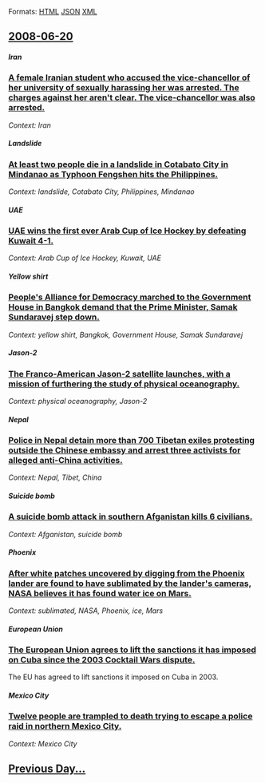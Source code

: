 
Formats: [HTML](2008/06/20/index.html)  [JSON](2008/06/20/index.json)  [XML](2008/06/20/index.xml)  

## [2008-06-20](/news/2008/06/20/index.md)

##### Iran
### [ A female Iranian student who accused the vice-chancellor of her university of sexually harassing her was arrested. The charges against her aren't clear. The vice-chancellor was also arrested.](/news/2008/06/20/a-female-iranian-student-who-accused-the-vice-chancellor-of-her-university-of-sexually-harassing-her-was-arrested-the-charges-against-her.md)
_Context: Iran_

##### Landslide
### [ At least two people die in a landslide in Cotabato City in Mindanao as Typhoon Fengshen hits the Philippines. ](/news/2008/06/20/at-least-two-people-die-in-a-landslide-in-cotabato-city-in-mindanao-as-typhoon-fengshen-hits-the-philippines.md)
_Context: landslide, Cotabato City, Philippines, Mindanao_

##### UAE
### [ UAE wins the first ever Arab Cup of Ice Hockey by defeating Kuwait 4-1. ](/news/2008/06/20/uae-wins-the-first-ever-arab-cup-of-ice-hockey-by-defeating-kuwait-4-1.md)
_Context: Arab Cup of Ice Hockey, Kuwait, UAE_

##### Yellow shirt
### [ People's Alliance for Democracy marched to the Government House in Bangkok demand that the Prime Minister, Samak Sundaravej step down. ](/news/2008/06/20/people-s-alliance-for-democracy-marched-to-the-government-house-in-bangkok-demand-that-the-prime-minister-samak-sundaravej-step-down.md)
_Context: yellow shirt, Bangkok, Government House, Samak Sundaravej_

##### Jason-2
### [ The Franco-American Jason-2 satellite launches, with a mission of furthering the study of physical oceanography. ](/news/2008/06/20/the-franco-american-jason-2-satellite-launches-with-a-mission-of-furthering-the-study-of-physical-oceanography.md)
_Context: physical oceanography, Jason-2_

##### Nepal
### [ Police in Nepal detain more than 700 Tibetan exiles protesting outside the Chinese embassy and arrest three activists for alleged anti-China activities. ](/news/2008/06/20/police-in-nepal-detain-more-than-700-tibetan-exiles-protesting-outside-the-chinese-embassy-and-arrest-three-activists-for-alleged-anti-chin.md)
_Context: Nepal, Tibet, China_

##### Suicide bomb
### [ A suicide bomb attack in southern Afganistan kills 6 civilians. ](/news/2008/06/20/a-suicide-bomb-attack-in-southern-afganistan-kills-6-civilians.md)
_Context: Afganistan, suicide bomb_

##### Phoenix
### [ After white patches uncovered by digging from the Phoenix lander are found to have sublimated by the lander's cameras, NASA believes it has found water ice on Mars. ](/news/2008/06/20/after-white-patches-uncovered-by-digging-from-the-phoenix-lander-are-found-to-have-sublimated-by-the-lander-s-cameras-nasa-believes-it-has.md)
_Context: sublimated, NASA, Phoenix, ice, Mars_

##### European Union
### [ The European Union agrees to lift the sanctions it has imposed on Cuba since the 2003 Cocktail Wars dispute. ](/news/2008/06/20/the-european-union-agrees-to-lift-the-sanctions-it-has-imposed-on-cuba-since-the-2003-cocktail-wars-dispute.md)
The EU has agreed to lift sanctions it imposed on Cuba in 2003.

##### Mexico City
### [ Twelve people are trampled to death trying to escape a police raid in northern Mexico City. ](/news/2008/06/20/twelve-people-are-trampled-to-death-trying-to-escape-a-police-raid-in-northern-mexico-city.md)
_Context: Mexico City_

## [Previous Day...](/news/2008/06/19/index.md)

